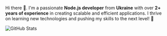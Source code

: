 Hi there 👋. I'm a passionate **Node.js developer** from **Ukraine** with over **2+ years of experience** in creating scalable and efficient applications. I thrive on learning new technologies and pushing my skills to the next level! 🚀

<!--
**kvartsianyi/kvartsianyi** is a ✨ _special_ ✨ repository because its `README.md` (this file) appears on your GitHub profile.

Here are some ideas to get you started:

- 🔭 I’m currently working on ...
- 🌱 I’m currently learning ...
- 👯 I’m looking to collaborate on ...
- 🤔 I’m looking for help with ...
- 💬 Ask me about ...
- 📫 How to reach me: ...
- 😄 Pronouns: ...
- ⚡ Fun fact: ...
-->

![GitHub Stats](https://github-readme-stats.vercel.app/api?username=kvartsianyi&show_icons=true&hide_title=true&count_private=true&theme=radical)
